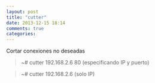 ```yaml
---
layout: post
title: "cutter"
date: 2013-12-15 18:14
comments: true
categories: 
---
```

Cortar conexiones no deseadas

>~# cutter 192.168.2.6 80 (especificando IP y puerto)

>~# cutter 192.168.2.6   (solo IP)

